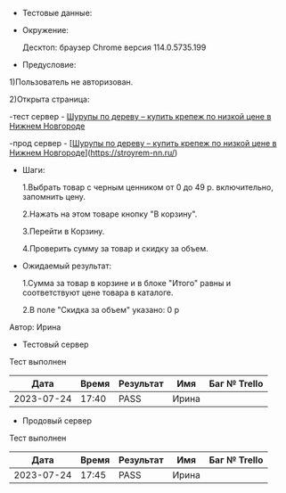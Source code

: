 - Тестовые данные: 

- Окружение: 
  
  Десктоп: браузер Chrome версия 114.0.5735.199

- Предусловие:

1)Пользователь не авторизован.

2)Открыта страница:

-тест сервер - [Шурупы по дереву – купить крепеж по низкой цене в Нижнем Новгороде](https://test2.stroyrem-nn.ru/catalog/shurupy-po-derevu)

-прод сервер - [[Шурупы по дереву – купить крепеж по низкой цене в Нижнем Новгороде](https://stroyrem-nn.ru/catalog/shurupy-po-derevu)](https://stroyrem-nn.ru/)

- Шаги:
  
  1.Выбрать товар с черным ценником от 0 до 49 р. включительно, запомнить цену. 
  
  2.Нажать на этом товаре кнопку "В корзину".
  
  3.Перейти в Корзину.
  
  4.Проверить сумму за товар и скидку за объем.

- Ожидаемый результат:
  
  1.Сумма за товар в корзине и в блоке "Итого" равны и соответствуют цене товара в каталоге.
  
  2.В поле "Скидка за объем" указано: 0 р

Автор: Ирина

- Тестовый сервер

Тест выполнен

| Дата       | Время | Результат | Имя   | Баг № Trello |
| ---------- | ----- | --------- | ----- | ------------ |
| 2023-07-24 | 17:40 | PASS      | Ирина |              |

- Продовый сервер

Тест выполнен

| Дата       | Время | Результат | Имя   | Баг № Trello |
| ---------- | ----- | --------- | ----- | ------------ |
| 2023-07-24 | 17:45 | PASS      | Ирина |              |
